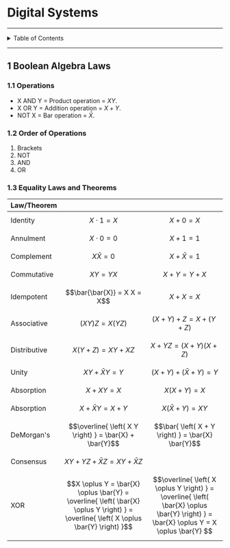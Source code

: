 # Digital Systems

---

<details markdown="1">
  <summary>Table of Contents</summary>

<!-- TOC -->
* [Digital Systems](#digital-systems)
  * [1 Boolean Algebra Laws](#1-boolean-algebra-laws)
    * [1.1 Operations](#11-operations)
    * [1.2 Order of Operations](#12-order-of-operations)
    * [1.3 Equality Laws and Theorems](#13-equality-laws-and-theorems)
<!-- TOC -->

</details>

---

## 1 Boolean Algebra Laws

### 1.1 Operations

- X AND Y = Product operation = $X Y$.
- X OR Y = Addition operation = $X + Y$.
- NOT X = Bar operation = $\bar{X}$.

### 1.2 Order of Operations

1. Brackets
2. NOT
3. AND
4. OR

### 1.3 Equality Laws and Theorems

| Law/Theorem  |                                                                                                                                       |                                                                                                                                        |
|--------------|:-------------------------------------------------------------------------------------------------------------------------------------:|:--------------------------------------------------------------------------------------------------------------------------------------:|
| Identity     |                                                           $$X \cdot 1 = X$$                                                           |                                                             $$X + 0 = X$$                                                              |
| Annulment    |                                                           $$X \cdot 0 = 0$$                                                           |                                                             $$X + 1 = 1$$                                                              |
| Complement   |                                                           $$X \bar{X} = 0$$                                                           |                                                          $$X + \bar{X} = 1$$                                                           |
| Commutative  |                                                             $$X Y = Y X$$                                                             |                                                           $$X + Y = Y + X$$                                                            |
| Idempotent   |                                                      $$\bar{\bar{X}} = X X = X$$                                                      |                                                             $$X + X = X$$                                                              |
| Associative  |                                            $$\left( X Y \right) Z = X \left( Y Z \right)$$                                            |                                        $$\left( X + Y \right) + Z = X + \left( Y + Z \right)$$                                         |
| Distributive |                                                 $$X \left( Y + Z \right) = XY + XZ$$                                                  |                                         $$X + YZ = \left( X + Y \right) \left( X + Z \right)$$                                         |
| Unity        |                                                        $$X Y + \bar{X} Y = Y$$                                                        |                                       $$\left( X + Y \right) + \left( \bar{X} + Y \right) = Y$$                                        |
| Absorption   |                                                            $$X + X Y = X$$                                                            |                                                     $$X \left( X + Y \right) = X$$                                                     |
| Absorption   |                                                       $$X + \bar{X} Y = X + Y$$                                                       |                                                 $$X \left( \bar{X} + Y \right) = XY$$                                                  |
| DeMorgan's   |                                        $$\overline{ \left( X Y \right) } = \bar{X} + \bar{Y}$$                                        |                                           $$\bar{ \left( X + Y \right) } = \bar{X} \bar{Y}$$                                           |
| Consensus    |                                               $$XY + YZ + \bar{X} Z = XY + \bar{X} Z$$                                                |                                                                                                                                        |
| XOR          | $$X \oplus Y = \bar{X} \oplus \bar{Y} = \overline{ \left( \bar{X} \oplus Y \right) } = \overline{ \left( X \oplus \bar{Y} \right) }$$ | $$\overline{ \left( X \oplus Y \right) } = \overline{ \left( \bar{X} \oplus \bar{Y} \right) } = \bar{X} \oplus Y = X \oplus \bar{Y} $$ |
